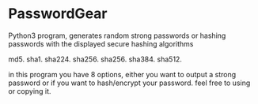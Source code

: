 # PasswordGear
Python3 program, generates random strong passwords or hashing passwords with the displayed secure hashing algorithms 

md5. 
sha1. 
sha224.
sha256. 
sha256.
sha384. 
sha512.

in this program you have 8 options, either you want to output a strong password or if you want to hash/encrypt your password.
feel free to using or copying it.
